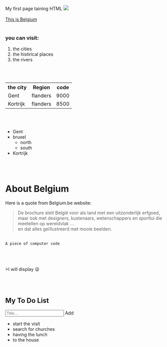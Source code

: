<html>
   <head>
     My first page taining HTML
   </head>
   <body>
      <img src="https://www.telegraph.co.uk/content/dam/Travel/2018/December/belgium-brussels.jpg?imwidth=450" />
    <br><br>
      <a href="https://www.belgium.be/en">This is Belgium</a>
      <br><br>
      <h3>you can visit:</h3>
      <ol>
            <li>the cities</li>
            <li>the histirical places</li>
            <li>the rivers</li>
          </ol>
          <br><br>
          <table style="width:50%">
                <tr>
                  <th >the city</th>
                  <th>Region</th>
                  <th>code</th>
                </tr>
                <tr>
                  <td>Gent</td>
                  <td>flanders</td>
                  <td>9000</td>
                </tr>
                <tr>
                  <td>Kortrijk</td>
                  <td>flanders</td>
                  <td>8500</td>
                </tr>
              </table>
              <br><br>
              <ul>
                    <li>Gent</li>
                    <li>bruxel
                      <ul>
                        <li>north</li>
                        <li>south</li>
                      </ul>
                    </li>
                    <li>Kortrijk</li>
                  </ul>
                  <br><br>
                  <h1>About Belgium</h1>
            <p>Here is a quote from Belgium.be website:</p>
            <blockquote cite="https://www.belgium.be/nl/over_belgie">
            De brochure stelt België voor als land met een uitzonderlijk erfgoed, <br>
             maar ook met designers, kustenaars, wetenschappers en sportlui die meetellen op wereldvlak … <br> en dat alles geïllustreerd met mooie beelden.
            </blockquote>
            <br>
          <code>A piece of computer code</code><br>
          <br>
            <br><br>
             <p>>I will display &#128540</p>
             <br><br>
             <div id="myDIV" class="header">
                <h2>My To Do List</h2>
                <input type="text" id="myInput" placeholder="Title...">
                <span onclick="newElement()" class="addBtn">Add</span>
              </div>
              <ul id="myUL">
                <li>start the visit</li>
                               <li>search for churches</li>
                <li>having the lunch</li>
                <li>to the house</li>
              </ul>
   </body>
</html>
